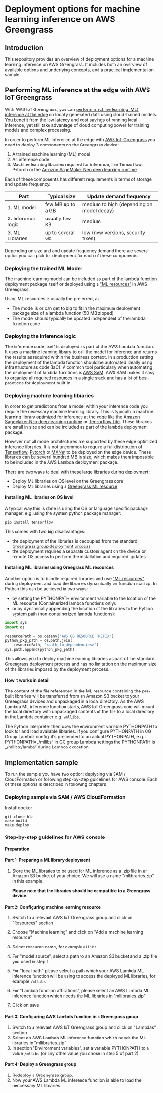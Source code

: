 # Deployment options for machine learning inference on AWS Greengrass

## Introduction

This repository provides an overview of deployment options for a machine learning inference on AWS Greengrass. It includes both an overview of available options and underlying concepts, and a practical implementation sample.

## Performing ML inference at the edge with AWS IoT Greengrass

With AWS IoT Greengrass, you can [perform machine learning (ML) inference at the edge](https://docs.aws.amazon.com/greengrass/latest/developerguide/ml-inference.html) on locally generated data using cloud-trained models. You benefit from the low latency and cost savings of running local inference, yet still take advantage of cloud computing power for training models and complex processing.

In order to perform ML inference at the edge with [AWS IoT Greengrass](https://aws.amazon.com/greengrass/) you need to deploy 3 components on the Greengrass device:

1. A trained machine learning (ML) model
2. An inference code
3. Machine learning libraries required for inference, like Tensorflow, Pytorch or the [Amazon SageMaker Neo deep learning runtime](https://docs.aws.amazon.com/greengrass/latest/developerguide/ml-inference.html#dlc-optimize-info)

Each of these components has different requirements in terms of storage and update frequency:

| Part               | Typical size      | Update demand frequency                   |
| ------------------ | ----------------- | ----------------------------------------- |
| 1. ML model        | few MB up to a GB | medium to high (depending on model decay) |
| 2. Inference logic | usually few KB    | medium                                    |
| 3. ML Libraries    | up to several Gb  | low (new versions, security fixes)        |

Depending on size and and update frequency demand there are several option you can pick for deployment for each of these components.

### Deploying the trained ML Model

The machine learning model can be included as part of the lambda function deployment package itself or deployed using a ["ML resources"](https://docs.aws.amazon.com/greengrass/latest/developerguide/ml-inference.html) in AWS Greengrass.

Using ML resources is usually the preferred, as:

- The model is or can get to big to fit in the maximum deployment package size of a lambda function (50 MB zipped)
- The model should typically be updated independent of the lambda function code

### Deploying the inference logic

The inference code itself is deployed as part of the AWS Lambda function. It uses a machine learning library to call the model for inference and returns the results as required within the business context. In a production setting the deployment of the lambda function should be automated ideally using infrastructure as code (IaC). A common tool particularly when automating the deployment of lambda functions is [AWS SAM](https://github.com/awslabs/serverless-application-model).
AWS SAM makes it easy to organize all required resources in a single stack and has a lot of best-practices for deployment built-in.

### Deploying machine learning libraries

In order to get predictions from a model within your inference code you require the necessary machine learning library. This is typically a machine learning library optimized for inference at the edge like the [Amazon SageMaker Neo deep learning runtime](https://docs.aws.amazon.com/greengrass/latest/developerguide/ml-inference.html#dlc-optimize-info) or [Tensorflow Lite](https://www.tensorflow.org/lite).
These libraries are small in size and can be included as part of the lambda deployment package.

However not all model architectures are supported by these edge optimized inference libraries. It is not uncommon to require a full distribution of [Tensorflow](https://www.tensorflow.org/), [Pytorch](https://pytorch.org/) or [MXNet](https://mxnet.apache.org/) to be deployed on the edge device. These libraries can be several hundred MB in size, which makes them impossible to be included in the AWS Lambda deployment package.

There are two ways to deal with these large libraries during deployment:

- Deploy ML libraries on OS level on the Greengrass core
- Deploy ML libraries using a [Greengrass ML resource](https://docs.aws.amazon.com/greengrass/latest/developerguide/ml-inference.html)

#### Installing ML libraries on OS level

A typical way this is done is using the OS or language specific package manager, e.g. using the system python package manager:

```bash
pip install tensorflow
```

This comes with two big disadvantages:

- the deployment of the libraries is decoupled from the standard [Greengrass group deployment process](https://docs.aws.amazon.com/greengrass/latest/developerguide/deployments.html)
- the deployment requires a separate custom agent on the device or remote OS access to perform the installation and required updates

#### Installing ML libraries using Greegrass ML resources

Another option is to bundle required libraries and use ["ML resources"](https://docs.aws.amazon.com/greengrass/latest/developerguide/ml-inference.html) during deployment and load the libraries dynamically
on function startup. In Python this can be achieved in two ways:

- by setting the PYTHONPATH environment variable to the location of the ML resource (Containerized lambda functions only).
- or by dynamically appending the location of the libraries to the Python system path (non-containerized lambda functions):

```python
import sys
import os

resourcePath = os.getenv("AWS_GG_RESOURCE_PREFIX")
python_pkg_path = os.path.join(
    resourcePath, "<path_to_dependencies>")
sys.path.append(python_pkg_path)
```

This allows you to deploy machine earning libraries as part of the standard Greengrass deployment process and has no limitation on the maximum size of the libraries imposed by the deployment process.

#### How it works in detail

The content of the file referenced in the ML resource containing the pre-built libraries will be transferred from an Amazon S3 bucket to your Greengrass devices and unpackaged in a local directory. As the AWS Lambda ML inference function starts, AWS IoT Greengrass core will mount the local directory with unpackaged contents of the file to a local directory in the Lambda container e.g. `/mllibs`.

The Python interpreter then uses the environment variable PYTHONPATH to look for and load available libraries. If you configure PYTHONPATH in GG Group Lambda config, it‘s prepended to an actual PYTHONPATH, e.g. if PYTHONPATH=„/mllibs“ in GG group Lambda settings the PYTHONPATH is „/mllibs:/lamba“ during Lambda execution

## Implementation sample

To run the sample you have two option: deplyoing via SAM / CloudFormation or following step-by-step guidelines for AWS console. Each of these options is described in following chapters

### Deploying sample via SAM / AWS CloudFormation

Install docker

```
git clone bla
make build
make deploy
```

### Step-by-step guidelines for AWS console

#### Preparation

#### Part 1: Preparing a ML library deployment

1. Store the ML libraries to be used for ML inference as a .zip file in an Amazon S3 bucket of your choice. We will use a name "mllibraries.zip" in this example.

   **Please note that the libraries should be compatible to a Greengrass device.**

#### Part 2: Configuring machine learning resource

1. Switch to a relevant AWS IoT Greengrass group and click on "Resources" section

2. Choose "Machine learning" and click on "Add a machine learning resource"

3. Select resource name, for example `mllibs`

4. For "model source", select a path to an Amazon S3 bucket and a .zip file you used in step 1.

5. For "local path" please select a path which your AWS Lambda ML inference function will be using to access the deployed ML libraries, for example `/mllibs`

6. For "Lambda function affiliations", please select an AWS Lambda ML inference function which needs the ML libraries in "mllibraries.zip"

7. Click on save

#### Part 3: Configuring AWS Lambds function in a Greengrass group

1. Switch to a relevant AWS IoT Greengrass group and click on "Lambdas" section
2. Select an AWS Lambda ML inference function which needs the ML libraries in "mllibraries.zip"
3. In section "Environment variables", set a variable PYTHONPATH to a value `/mllibs` (or any other value you chose in step 5 of part 2)

#### Part 4: Deploy a Greengrass group

1. Redeploy a Greengrass group.
2. Now your AWS Lambda ML inference function is able to load the neccessary ML libraries.
